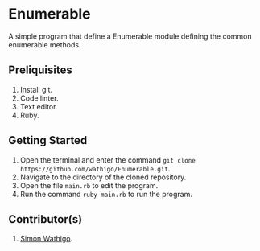 # Enumerable
A simple program that define a Enumerable module defining the common enumerable methods.


## Preliquisites
1. Install git.
2. Code linter.
3. Text editor
4. Ruby.

## Getting Started
1. Open the terminal and enter the command `git clone https://github.com/wathigo/Enumerable.git`.
2. Navigate to the directory of the cloned repository.
3. Open the file `main.rb` to edit the program.
4. Run the command `ruby main.rb` to run the program.

## Contributor(s)
1. [Simon Wathigo](https://github.com/wathigo).
